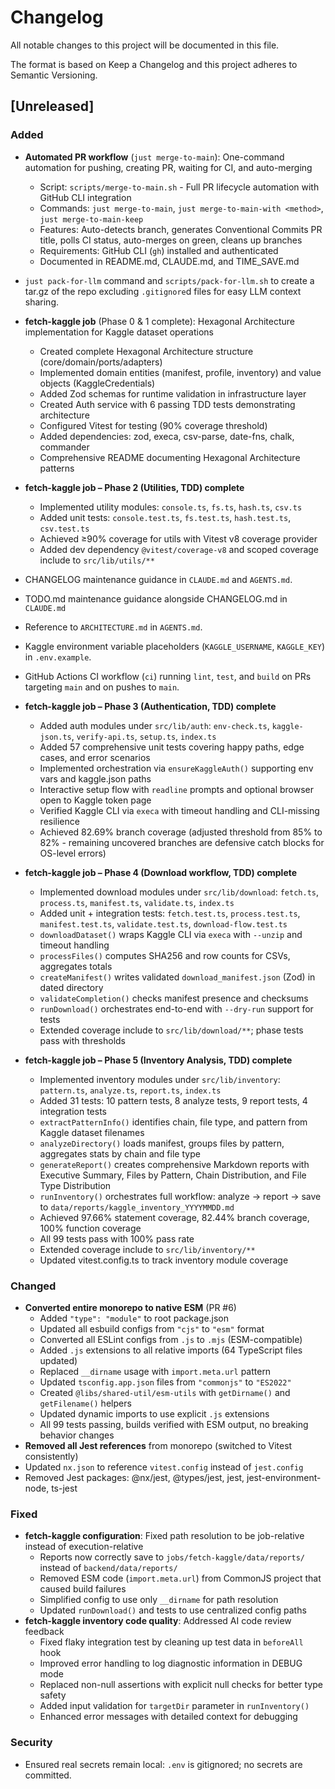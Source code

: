 # Changelog

All notable changes to this project will be documented in this file.

The format is based on Keep a Changelog and this project adheres to Semantic Versioning.

## [Unreleased]

### Added

- **Automated PR workflow** (`just merge-to-main`): One-command automation for pushing, creating PR, waiting for CI, and auto-merging
  - Script: `scripts/merge-to-main.sh` - Full PR lifecycle automation with GitHub CLI integration
  - Commands: `just merge-to-main`, `just merge-to-main-with <method>`, `just merge-to-main-keep`
  - Features: Auto-detects branch, generates Conventional Commits PR title, polls CI status, auto-merges on green, cleans up branches
  - Requirements: GitHub CLI (`gh`) installed and authenticated
  - Documented in README.md, CLAUDE.md, and TIME_SAVE.md
- `just pack-for-llm` command and `scripts/pack-for-llm.sh` to create a tar.gz of the repo excluding `.gitignore`d files for easy LLM context sharing.
- **fetch-kaggle job** (Phase 0 & 1 complete): Hexagonal Architecture implementation for Kaggle dataset operations
  - Created complete Hexagonal Architecture structure (core/domain/ports/adapters)
  - Implemented domain entities (manifest, profile, inventory) and value objects (KaggleCredentials)
  - Added Zod schemas for runtime validation in infrastructure layer
  - Created Auth service with 6 passing TDD tests demonstrating architecture
  - Configured Vitest for testing (90% coverage threshold)
  - Added dependencies: zod, execa, csv-parse, date-fns, chalk, commander
  - Comprehensive README documenting Hexagonal Architecture patterns
- **fetch-kaggle job – Phase 2 (Utilities, TDD) complete**
  - Implemented utility modules: `console.ts`, `fs.ts`, `hash.ts`, `csv.ts`
  - Added unit tests: `console.test.ts`, `fs.test.ts`, `hash.test.ts`, `csv.test.ts`
  - Achieved ≥90% coverage for utils with Vitest v8 coverage provider
  - Added dev dependency `@vitest/coverage-v8` and scoped coverage include to `src/lib/utils/**`
- CHANGELOG maintenance guidance in `CLAUDE.md` and `AGENTS.md`.
- TODO.md maintenance guidance alongside CHANGELOG.md in `CLAUDE.md`
- Reference to `ARCHITECTURE.md` in `AGENTS.md`.
- Kaggle environment variable placeholders (`KAGGLE_USERNAME`, `KAGGLE_KEY`) in `.env.example`.
- GitHub Actions CI workflow (`ci`) running `lint`, `test`, and `build` on PRs targeting `main` and on pushes to `main`.

- **fetch-kaggle job – Phase 3 (Authentication, TDD) complete**
  - Added auth modules under `src/lib/auth`: `env-check.ts`, `kaggle-json.ts`, `verify-api.ts`, `setup.ts`, `index.ts`
  - Added 57 comprehensive unit tests covering happy paths, edge cases, and error scenarios
  - Implemented orchestration via `ensureKaggleAuth()` supporting env vars and kaggle.json paths
  - Interactive setup flow with `readline` prompts and optional browser open to Kaggle token page
  - Verified Kaggle CLI via `execa` with timeout handling and CLI-missing resilience
  - Achieved 82.69% branch coverage (adjusted threshold from 85% to 82% - remaining uncovered branches are defensive catch blocks for OS-level errors)

- **fetch-kaggle job – Phase 4 (Download workflow, TDD) complete**
  - Implemented download modules under `src/lib/download`: `fetch.ts`, `process.ts`, `manifest.ts`, `validate.ts`, `index.ts`
  - Added unit + integration tests: `fetch.test.ts`, `process.test.ts`, `manifest.test.ts`, `validate.test.ts`, `download-flow.test.ts`
  - `downloadDataset()` wraps Kaggle CLI via `execa` with `--unzip` and timeout handling
  - `processFiles()` computes SHA256 and row counts for CSVs, aggregates totals
  - `createManifest()` writes validated `download_manifest.json` (Zod) in dated directory
  - `validateCompletion()` checks manifest presence and checksums
  - `runDownload()` orchestrates end-to-end with `--dry-run` support for tests
  - Extended coverage include to `src/lib/download/**`; phase tests pass with thresholds

- **fetch-kaggle job – Phase 5 (Inventory Analysis, TDD) complete**
  - Implemented inventory modules under `src/lib/inventory`: `pattern.ts`, `analyze.ts`, `report.ts`, `index.ts`
  - Added 31 tests: 10 pattern tests, 8 analyze tests, 9 report tests, 4 integration tests
  - `extractPatternInfo()` identifies chain, file type, and pattern from Kaggle dataset filenames
  - `analyzeDirectory()` loads manifest, groups files by pattern, aggregates stats by chain and file type
  - `generateReport()` creates comprehensive Markdown reports with Executive Summary, Files by Pattern, Chain Distribution, and File Type Distribution
  - `runInventory()` orchestrates full workflow: analyze → report → save to `data/reports/kaggle_inventory_YYYYMMDD.md`
  - Achieved 97.66% statement coverage, 82.44% branch coverage, 100% function coverage
  - All 99 tests pass with 100% pass rate
  - Extended coverage include to `src/lib/inventory/**`
  - Updated vitest.config.ts to track inventory module coverage

### Changed

- **Converted entire monorepo to native ESM** (PR #6)
  - Added `"type": "module"` to root package.json
  - Updated all esbuild configs from `"cjs"` to `"esm"` format
  - Converted all ESLint configs from `.js` to `.mjs` (ESM-compatible)
  - Added `.js` extensions to all relative imports (64 TypeScript files updated)
  - Replaced `__dirname` usage with `import.meta.url` pattern
  - Updated `tsconfig.app.json` files from `"commonjs"` to `"ES2022"`
  - Created `@libs/shared-util/esm-utils` with `getDirname()` and `getFilename()` helpers
  - Updated dynamic imports to use explicit `.js` extensions
  - All 99 tests passing, builds verified with ESM output, no breaking behavior changes
- **Removed all Jest references** from monorepo (switched to Vitest consistently)
- Updated `nx.json` to reference `vitest.config` instead of `jest.config`
- Removed Jest packages: @nx/jest, @types/jest, jest, jest-environment-node, ts-jest

### Fixed

- **fetch-kaggle configuration**: Fixed path resolution to be job-relative instead of execution-relative
  - Reports now correctly save to `jobs/fetch-kaggle/data/reports/` instead of `backend/data/reports/`
  - Removed ESM code (`import.meta.url`) from CommonJS project that caused build failures
  - Simplified config to use only `__dirname` for path resolution
  - Updated `runDownload()` and tests to use centralized config paths
- **fetch-kaggle inventory code quality**: Addressed AI code review feedback
  - Fixed flaky integration test by cleaning up test data in `beforeAll` hook
  - Improved error handling to log diagnostic information in DEBUG mode
  - Replaced non-null assertions with explicit null checks for better type safety
  - Added input validation for `targetDir` parameter in `runInventory()`
  - Enhanced error messages with detailed context for debugging

### Security

- Ensured real secrets remain local: `.env` is gitignored; no secrets are committed.

<!--
Release template (example):

## [0.1.0] - 2025-10-24
### Added
- ...

### Changed
- ...

### Fixed
- ...

### Security
- ...

Link references (add when tagging releases):
[Unreleased]: https://github.com/<org>/<repo>/compare/v0.1.0...HEAD
[0.1.0]: https://github.com/<org>/<repo>/releases/tag/v0.1.0
-->
